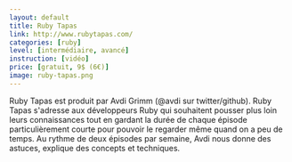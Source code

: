 ```yaml
---
layout: default
title: Ruby Tapas
link: http://www.rubytapas.com/
categories: [ruby]
level: [intermédiaire, avancé]
instruction: [vidéo]
price: [gratuit, 9$ (6€)]
image: ruby-tapas.png
---
```


Ruby Tapas est produit par Avdi Grimm (@avdi sur twitter/github). Ruby Tapas s'adresse aux développeurs Ruby qui souhaitent pousser plus loin leurs connaissances tout en gardant la durée de chaque épisode particulièrement courte pour pouvoir le regarder même quand on a peu de temps. Au rythme de deux épisodes par semaine, Avdi nous donne des astuces, explique des concepts et techniques.
